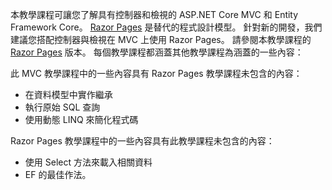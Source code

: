 本教學課程可讓您了解具有控制器和檢視的 ASP.NET Core MVC 和 Entity Framework Core。 [Razor Pages](xref:razor-pages/index) 是替代的程式設計模型。 針對新的開發，我們建議您搭配控制器與檢視在 MVC 上使用 Razor Pages。 請參閱本教學課程的 [Razor Pages](xref:data/ef-rp/intro) 版本。 每個教學課程都涵蓋其他教學課程為涵蓋的一些內容：

此 MVC 教學課程中的一些內容具有 Razor Pages 教學課程未包含的內容：

* 在資料模型中實作繼承
* 執行原始 SQL 查詢
* 使用動態 LINQ 來簡化程式碼

Razor Pages 教學課程中的一些內容具有此教學課程未包含的內容：

* 使用 Select 方法來載入相關資料
* EF 的最佳作法。